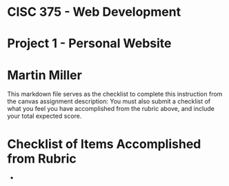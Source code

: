 # CISC 375 - Web Development
# Project 1 - Personal Website
# Martin Miller

This markdown file serves as the checklist to complete this instruction from the canvas assignment description: You must also submit a checklist of what you feel you have accomplished from the rubric above, and include your total expected score. 

# Checklist of Items Accomplished from Rubric
- 